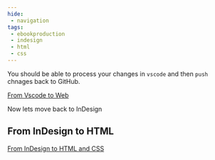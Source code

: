 ```yaml
---
hide:
 - navigation
tags:
 - ebookproduction
 - indesign
 - html
 - css
---
```


You should be able to process your changes in `vscode` and then `push` chnages back to GitHub.

[From Vscode to Web](From%20Vscode%20to%20Web.md)

Now lets move back to InDesign

## From InDesign to HTML

[From InDesign to HTML and CSS](../../../Web%20Sites%20with%20GitHub/From%20InDesign%20to%20HTML%20and%20CSS.md)